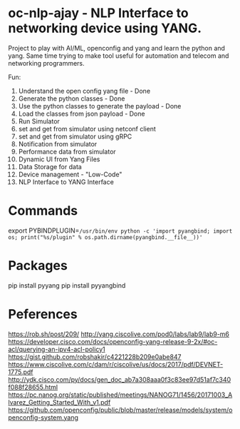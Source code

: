 # oc-nlp-ajay - NLP Interface to networking device using YANG.

Project to play with AI/ML, openconfig and yang and learn the python and yang.
Same time trying to make tool useful for automation and telecom and networking programmers. 

Fun:

1.  Understand the open config yang file - Done
2.  Generate the python classes - Done
3.  Use the python classes to generate the payload - Done
4.  Load the classes from json payload - Done
5.  Run Simulator
6.  set and get from simulator using netconf client
7.  set and get from simulator using  gRPC
8.  Notification from simulator
9.  Performance data from simulator
10. Dynamic UI from Yang Files
11. Data Storage for data
12. Device management - "Low-Code"
13. NLP Interface to YANG Interface



# Commands
export PYBINDPLUGIN=`/usr/bin/env python -c 'import pyangbind; import os; print("%s/plugin" % os.path.dirname(pyangbind.__file__))'`


# Packages
pip install pyyang
pip install pyyangbind

# Peferences

https://rob.sh/post/209/
http://yang.ciscolive.com/pod0/labs/lab9/lab9-m6
https://developer.cisco.com/docs/openconfig-yang-release-9-2x/#oc-acl/querying-an-ipv4-acl-policy1
https://gist.github.com/robshakir/c4221228b209e0abe847
https://www.ciscolive.com/c/dam/r/ciscolive/us/docs/2017/pdf/DEVNET-1775.pdf
http://ydk.cisco.com/py/docs/gen_doc_ab7a308aaa0f3c83ee97d51af7c340f088f28655.html
https://pc.nanog.org/static/published/meetings/NANOG71/1456/20171003_Alvarez_Getting_Started_With_v1.pdf
https://github.com/openconfig/public/blob/master/release/models/system/openconfig-system.yang
